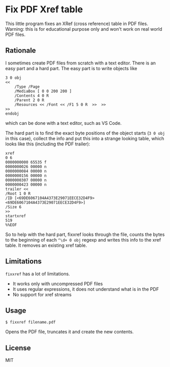 # Fix PDF Xref table

This little program fixes an XRef (cross reference) table in PDF files. Warning: this is for educational purpose only and won't work on real world PDF files.

## Rationale

I sometimes create PDF files from scratch with a text editor. There is an easy part and a hard part. The easy part is to write objects like

```
3 0 obj
<<
    /Type /Page
    /MediaBox [ 0 0 200 200 ]
    /Contents 4 0 R
    /Parent 2 0 R
    /Resources << /Font << /F1 5 0 R  >>  >>
>>
endobj
```

which can be done with a text editor, such as VS Code.

The hard part is to find the exact byte positions of the object starts (`3 0 obj` in this case), collect the info and put this into a strange looking table, which looks like this (including the PDF trailer):

```
xref
0 6
0000000000 65535 f
0000000026 00000 n
0000000084 00000 n
0000000156 00000 n
0000000307 00000 n
0000000423 00000 n
trailer <<
/Root 1 0 R
/ID [<69DE6067104A4373E29071EECE32D4F9> <69DE6067104A4373E29071EECE32D4F9>]
/Size 6
>>
startxref
519
%%EOF
```

So to help with the hard part, fixxref looks through the file, counts the bytes to the beginning of each `^\d+ 0 obj` regexp and writes this info to the xref table. It removes an existing xref table.


## Limitations

`fixxref` has a lot of limitations.

* It works only with uncompressed PDF files
* It uses regular expressions, it does not understand what is in the PDF
* No support for xref streams

## Usage

    $ fixxref filename.pdf

Opens the PDF file, truncates it and create the new contents.

## License

MIT
